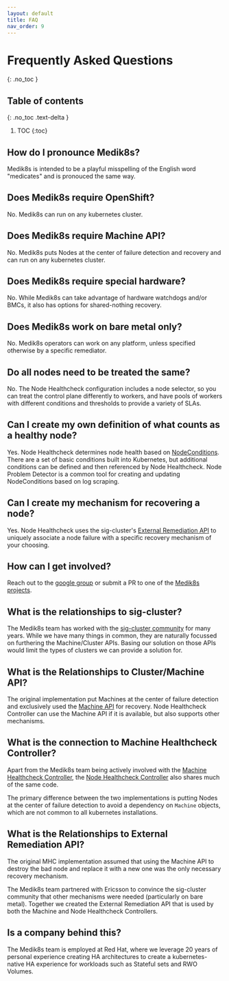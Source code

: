 ```yaml
---
layout: default
title: FAQ
nav_order: 9
---
```


# Frequently Asked Questions
{: .no_toc }

## Table of contents
{: .no_toc .text-delta }

1. TOC
{:toc}

## How do I pronounce Medik8s?

Medik8s is intended to be a playful misspelling of the English word "medicates" and is pronouced the same way.

## Does Medik8s require OpenShift?

No.  Medik8s can run on any kubernetes cluster.

## Does Medik8s require Machine API?

No.  Medik8s puts Nodes at the center of failure detection and recovery and can
run on any kubernetes cluster.

## Does Medik8s require special hardware?

No.  While Medik8s can take advantage of hardware watchdogs and/or BMCs, it also
has options for shared-nothing recovery.

## Does Medik8s work on bare metal only?
No. Medik8s operators can work on any platform, unless specified otherwise by a specific remediator.

## Do all nodes need to be treated the same?

No.  The Node Healthcheck configuration includes a node selector, so you can
treat the control plane differently to workers, and have pools of workers with
different conditions and thresholds to provide a variety of SLAs.

## Can I create my own definition of what counts as a healthy node?

Yes.  Node Healthcheck determines node health based on [NodeConditions](https://kubernetes.io/docs/concepts/architecture/nodes/#condition).  There
are a set of basic conditions built into Kubernetes, but additional conditions
can be defined and then referenced by Node Healthcheck.  Node Problem Detector
is a common tool for creating and updating NodeConditions based on log scraping.

## Can I create my mechanism for recovering a node?

Yes.  Node Healthcheck uses the sig-cluster's [External Remediation API](https://github.com/kubernetes-sigs/cluster-api/blob/main/docs/proposals/20191030-machine-health-checking.md#external-remediation)
to uniquely associate a node failure with a specific recovery mechanism of 
your choosing. 

## How can I get involved?

Reach out to the [google group](https://groups.google.com/g/medik8s) or submit 
a PR to one of the [Medik8s projects](https://github.com/medik8s/).

## What is the relationships to sig-cluster?

The Medik8s team has worked with the [sig-cluster
community](https://github.com/kubernetes/community/tree/master/sig-cluster-lifecycle)
for many years.  While we have many things in common, they are naturally
focussed on furthering the Machine/Cluster APIs.  Basing our solution on those
APIs would limit the types of clusters we can provide a solution for.

## What is the Relationships to Cluster/Machine API?

The original implementation put Machines at the center of failure detection and
exclusively used the [Machine
API](https://github.com/kubernetes-sigs/cluster-api/blob/HEAD/docs/proposals/20181121-machine-api.md)
for recovery.  Node Healthcheck Controller can use the Machine API if it is
available, but also supports other mechanisms.

## What is the connection to Machine Healthcheck Controller?

Apart from the Medik8s team being actively involved with the [Machine
Healthcheck
Controller](https://github.com/kubernetes-sigs/cluster-api/blob/main/internal/controllers/machinehealthcheck/machinehealthcheck_controller.go),
the [Node Healthcheck
Controller](https://github.com/medik8s/node-healthcheck-operator) also shares
much of the same code.

The primary difference between the two implementations is putting Nodes at the
center of failure detection to avoid a dependency on `Machine` objects, which
are not common to all kubernetes installations.

## What is the Relationships to External Remediation API?

The original MHC implementation assumed that using the Machine API to destroy
the bad node and replace it with a new one was the only necessary recovery
mechanism.

The Medik8s team partnered with Ericsson to convince the sig-cluster community
that other mechanisms were needed (particularly on bare metal). Together we
created the External Remediation API that is used by both the Machine and Node
Healthcheck Controllers.

## Is a company behind this?

The Medik8s team is employed at Red Hat, where we leverage 20 years of personal
experience creating HA architectures to create a kubernetes-native HA experience for
workloads such as Stateful sets and RWO Volumes.
